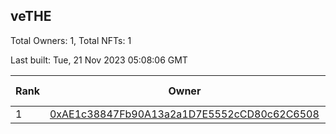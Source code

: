 ## veTHE

Total Owners: 1, Total NFTs: 1

Last built: Tue, 21 Nov 2023 05:08:06 GMT

| Rank | Owner | Voting Power | Influence | NFTs Id |
| --- | --- | --- | --- | --- |
  | 1 | [0xAE1c38847Fb90A13a2a1D7E5552cCD80c62C6508](https://debank.com/profile/0xAE1c38847Fb90A13a2a1D7E5552cCD80c62C6508?chain=bsc) | 2,921,046.524 | 3.39507% | 1 |